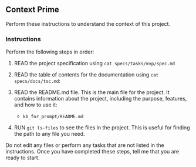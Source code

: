 ## Context Prime

Perform these instructions to understand the context of this project.

### Instructions

Perform the following steps in order:

1. READ the project specification using `cat specs/tasks/mvp/spec.md`

2. READ the table of contents for the documentation using `cat specs/docs/toc.md`:

3. READ the README.md file. This is the main file for the project. It contains information about the project, including the purpose, features, and how to use it:
   - `kb_for_prompt/README.md`

4. RUN `git ls-files` to see the files in the project. This is useful for finding the path to any file you need.

Do not edit any files or perform any tasks that are not listed in the instructions. Once you have completed these steps, tell me that you are ready to start.
